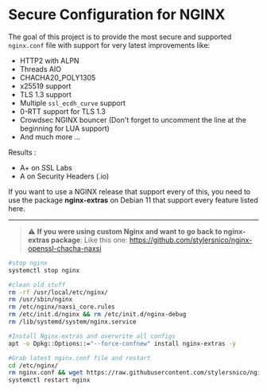 # Secure Configuration for NGINX

The goal of this project is to provide the most secure and supported <code>nginx.conf</code> file with support for very latest improvements like:

* HTTP2 with ALPN
* Threads AIO
* CHACHA20_POLY1305
* x25519 support
* TLS 1.3 support
* Multiple <code>ssl_ecdh_curve</code> support
* 0-RTT support for TLS 1.3
* Crowdsec NGINX bouncer (Don't forget to uncomment the line at the beginning for LUA support)
* And much more ...

Results :

* A+ on SSL Labs
* A on Security Headers (.io)

If you want to use a NGINX release that support every of this, you need to use the package **nginx-extras** on Debian 11 that support every feature listed here.

--------

> :warning: **If you were using custom Nginx and want to go back to nginx-extras package**: Like this one: https://github.com/stylersnico/nginx-openssl-chacha-naxsi
```bash
#stop nginx
systemctl stop nginx

#clean old stuff
rm -rf /usr/local/etc/nginx/
rm /usr/sbin/nginx
rm /etc/nginx/naxsi_core.rules
rm /etc/init.d/nginx && rm /etc/init.d/nginx-debug
rm /lib/systemd/system/nginx.service

#Install Nginx-extras and overwrite all configs
apt -o Dpkg::Options::="--force-confnew" install nginx-extras -y 

#Grab latest nginx.conf file and restart
cd /etc/nginx/
rm nginx.conf && wget https://raw.githubusercontent.com/stylersnico/nginx-secure-config/master/nginx.conf
systemctl restart nginx
```
